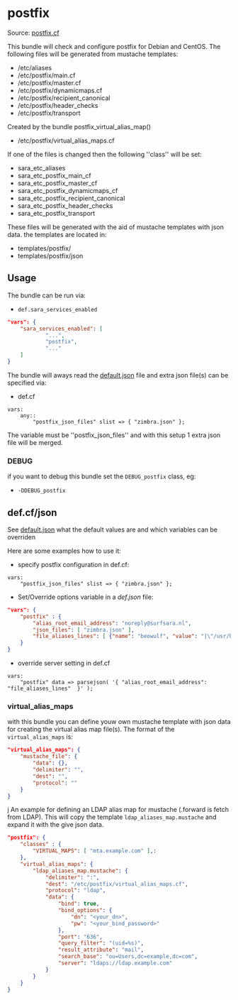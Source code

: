 # postfix

Source: [postfix.cf](/services/postfix.cf)

This bundle will check and configure postfix for Debian and CentOS. The following
files will be generated from mustache templates:
 * /etc/aliases
 * /etc/postfix/main.cf
 * /etc/postfix/master.cf
 * /etc/postfix/dynamicmaps.cf
 * /etc/postfix/recipient_canonical
 * /etc/postfix/header_checks
 * /etc/postfix/transport

Created by the bundle postfix_virtual_alias_map()
 * /etc/postfix/virtual_alias_maps.cf

If one of the files is changed then the following ''class'' will be set:
 * sara_etc_aliases
 * sara_etc_postfix_main_cf
 * sara_etc_postfix_master_cf
 * sara_etc_postfix_dynamicmaps_cf
 * sara_etc_postfix_recipient_canonical
 * sara_etc_postfix_header_checks
 * sara_etc_postfix_transport

These files will be generated with the aid of mustache templates with json data.
the templates are located in:
 * templates/postfix/
 * templates/postfix/json


## Usage

The bundle can be run via:
 * `def.sara_services_enabled`
```json
"vars": {
    "sara_services_enabled": [
            "...",
            "postfix",
            "..."
    ]
}
```

The bundle will aways read the [default.json](/templates/postfix/json/default.json) file
and extra json file(s) can be specified via:
 * def.cf
```
vars:
    any::
        "postfix_json_files" slist => { "zimbra.json" };
```

The variable must be ''postfix_json_files'' and with this setup 1 extra json file will be  merged.

### DEBUG

if you want to debug this bundle set the `DEBUG_postfix` class, eg:
 * `-DDEBUG_postfix`

## def.cf/json

See [default.json](/templates/postfix/json/default.json) what the default values are and
which variables can be overriden

Here are some examples how to use it:
 * specify postfix configuration in def.cf:
```
vars:
    "postfix_json_files" slist => { "zimbra.json" };
```
 * Set/Override options variable in a *def.json* file:
```json
"vars": {
    "postfix" : {
        "alias_root_email_address": "noreply@surfsara.nl",
        "json_files": [ "zimbra.json" ],
        "file_aliases_lines": [ {"name": "beowulf", "value": "|\"/usr/bin/run_email2trac --project beowulf\""} ]
    }
}
```

 * override server setting in def.cf
```
vars:
    "postfix" data => parsejson( '{ "alias_root_email_address":  "file_aliases_lines"  }' );
```


### virtual_alias_maps

with this bundle you can define youw own mustache template with json data for creating
the virtual alias map file(s). The format of the `virtual_alias_maps` is:
```json
"virtual_alias_maps": {
    "mustache_file": {
        "data": {},
        "delimiter": "",
        "dest": "",
        "protocol": ""
    }
}
```
j
An example for defining an LDAP alias map for mustache (.forward is fetch from LDAP). This will copy the template
`ldap_aliases_map.mustache` and expand it with the give json data.
```json
"postfix": {
    "classes" : {
        "VIRTUAL_MAPS": [ "mta.example.com" ],:
    },
    "virtual_alias_maps": {
        "ldap_aliases_map.mustache": {
            "delimiter": ":",
            "dest": "/etc/postfix/virtual_alias_maps.cf",
            "protocol": "ldap",
            "data": {
                "bind": true,
                "bind_options": {
                    "dn": "<your_dn>",
                    "pw": "<your_bind_password>"
                },
                "port": "636",
                "query_filter": "(uid=%s)",
                "result_attribute": "mail",
                "search_base": "ou=Users,dc=example,dc=com",
                "server": "ldaps://ldap.example.com"
            }
        }
    }
}
```
